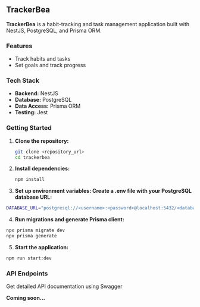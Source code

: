 ## TrackerBea

**TrackerBea** is a habit-tracking and task management application built with NestJS, PostgreSQL, and Prisma ORM.

### Features
* Track habits and tasks
* Set goals and track progress

### Tech Stack
* **Backend:** NestJS
* **Database:** PostgreSQL
* **Data Access:** Prisma ORM
* **Testing:** Jest

### Getting Started
1. **Clone the repository:**
   ```bash
   git clone <repository_url>
   cd trackerbea
   ```
2. **Install dependencies:**
   ```bash
   npm install
   ```
3. **Set up environment variables: Create a .env file with your PostgreSQL database URL:**
```bash
DATABASE_URL="postgresql://<username>:<password>@localhost:5432/<database_name>?schema=public"
```

4. **Run migrations and generate Prisma client:**
```bash
npx prisma migrate dev
npx prisma generate
```

5. **Start the application:**
```bash
npm run start:dev
```
### API Endpoints
Get detailed API documentation using Swagger

**Coming soon...**

